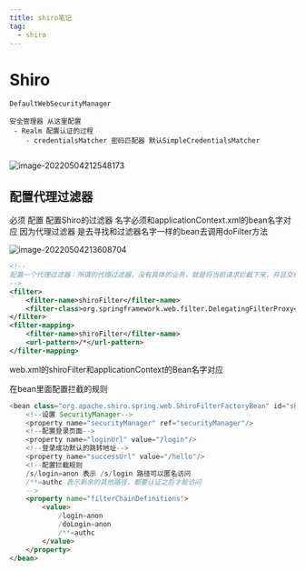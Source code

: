 ```yaml
---
title: shiro笔记
tag: 
  - shiro
---
```




# Shiro

```
DefaultWebSecurityManager

安全管理器 从这里配置  
 - Realm 配置认证的过程
    - credentialsMatcher 密码匹配器 默认SimpleCredentialsMatcher
    
```

![image-20220504212548173](C:/Users/cnmgb/AppData/Roaming/Typora/typora-user-images/image-20220504212548173.png)

## 配置代理过滤器

必须 配置 配置Shiro的过滤器  名字必须和applicationContext.xml的bean名字对应 因为代理过滤器 是去寻找和过滤器名字一样的bean去调用doFilter方法

![image-20220504213608704](C:/Users/cnmgb/AppData/Roaming/Typora/typora-user-images/image-20220504213608704.png)

```xml
<!--
配置一个代理过滤器：所谓的代理过滤器，没有具体的业务，就是将当前请求拦截下来，并且交给与他同名的一个 Bean 去处理
-->
<filter>
    <filter-name>shiroFilter</filter-name>
    <filter-class>org.springframework.web.filter.DelegatingFilterProxy</filter-class>
</filter>
<filter-mapping>
    <filter-name>shiroFilter</filter-name>
    <url-pattern>/*</url-pattern>
</filter-mapping>
```

web.xml的shiroFilter和applicationContext的Bean名字对应

在bean里面配置拦截的规则



```java
<bean class="org.apache.shiro.spring.web.ShiroFilterFactoryBean" id="shiroFilter">
    <!--设置 SecurityManager-->
    <property name="securityManager" ref="securityManager"/>
    <!--配置登录页面-->
    <property name="loginUrl" value="/login"/>
    <!--登录成功默认的跳转地址-->
    <property name="successUrl" value="/hello"/>
    <!--配置拦截规则
    /s/login=anon 表示 /s/login 路径可以匿名访问
    /**=authc 表示剩余的其他路径，都要认证之后才能访问
    -->
    <property name="filterChainDefinitions">
        <value>
            /login=anon   
            /doLogin=anon
            /**=authc
        </value>
    </property>
</bean>
```

